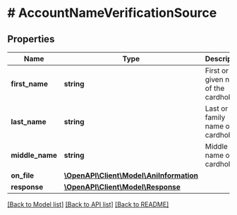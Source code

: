 # # AccountNameVerificationSource

## Properties

Name | Type | Description | Notes
------------ | ------------- | ------------- | -------------
**first_name** | **string** | First or given name of the cardholder. | [optional]
**last_name** | **string** | Last or family name of the cardholder. | [optional]
**middle_name** | **string** | Middle name of the cardholder. | [optional]
**on_file** | [**\OpenAPI\Client\Model\AniInformation**](AniInformation.md) |  | [optional]
**response** | [**\OpenAPI\Client\Model\Response**](Response.md) |  | [optional]

[[Back to Model list]](../../README.md#models) [[Back to API list]](../../README.md#endpoints) [[Back to README]](../../README.md)
